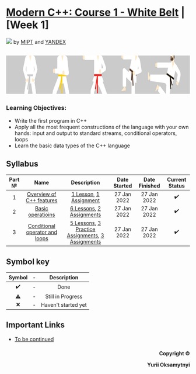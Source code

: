 # [Modern C++: Course 1 - White Belt](https://www.coursera.org/learn/c-plus-plus-white)  | [Week 1]
<img src="https://info.nyif.com/wp-content/uploads/2019/05/coursera_logo.jpg" height="15" /> by [MIPT](https://www.mipt.ru) and [YANDEX](https://www.yandex.ru) 
## <img src="https://github.com/allwak/coursera-modern-cpp-course1-white-belt-byOks/blob/master/Pic/16-Yandex-291-1500_430-1500_430.jpg" height="105" />

### Learning Objectives:
- Write the first program in C++
- Apply all the most frequent constructions of the language with your own hands: input and output to standard streams, conditional operators, loops
- Learn the basic data types of the C++ language


## Syllabus
Part №     | Name          | Description   | Date Started  | Date Finished | Current Status  
:-----------: | :------------------------------------: | :---------------------------------------------------: | :-----------: | :-----------: | :-----------: 
1 |[Overview of C++ features](https://github.com/allwak/coursera-modern-cpp-course1-white-belt-byOks/tree/master/Week%20-%201/%5BPart%201%5D%20Overview%20of%20C%2B%2B%20features)| [1 Lesson](https://github.com/allwak/coursera-modern-cpp-course1-white-belt-byOks/tree/master/Week%20-%201/%5BPart%201%5D%20Overview%20of%20C%2B%2B%20features/Lessons), [1 Assignment](https://github.com/allwak/coursera-modern-cpp-course1-white-belt-byOks/tree/master/Week%20-%201/%5BPart%201%5D%20Overview%20of%20C%2B%2B%20features/Assignments)|27 Jan 2022|27 Jan 2022|✔️
2 |[Basic operatioins](https://github.com/allwak/coursera-modern-cpp-course1-white-belt-byOks/tree/master/Week%20-%201/%5BPart%202%5D%20Basic%20operatioins)| [6 Lessons](https://github.com/allwak/coursera-modern-cpp-course1-white-belt-byOks/tree/master/Week%20-%201/%5BPart%202%5D%20Basic%20operatioins/Lessons), [2 Assignments](https://github.com/allwak/coursera-modern-cpp-course1-white-belt-byOks/tree/master/Week%20-%201/%5BPart%202%5D%20Basic%20operatioins/Assignments) |27 Jan 2022|27 Jan 2022|✔️
3 |[Conditional operator and loops](https://github.com/allwak/coursera-modern-cpp-course1-white-belt-byOks/tree/master/Week%20-%201/%5BPart%203%5D%20Conditional%20operator%20and%20loops)|[5 Lessons](https://github.com/allwak/coursera-modern-cpp-course1-white-belt-byOks/tree/master/Week%20-%201/%5BPart%203%5D%20Conditional%20operator%20and%20loops/Lessons), [3 Practice Assignments](https://github.com/allwak/coursera-modern-cpp-course1-white-belt-byOks/tree/master/Week%20-%201/%5BPart%203%5D%20Conditional%20operator%20and%20loops/Practice%20Assignments), [3 Assignments](https://github.com/allwak/coursera-modern-cpp-course1-white-belt-byOks/tree/master/Week%20-%201/%5BPart%203%5D%20Conditional%20operator%20and%20loops/Assignments)|27 Jan 2022|27 Jan 2022|✔️



## Symbol key
Symbol|  -   | Description
:----:|:----:|:----: 
✔️   |  -   | Done  
⚠️    |  -   | Still in Progress
❌   |  -   | Haven't started yet

## Important Links

* [To be continued](https://i.gifer.com/9gTX.gif)
###
<p align="right"><b>Copyright ©️</b></p>
<p align="right"><b>Yurii Oksamytnyi</b></p>
